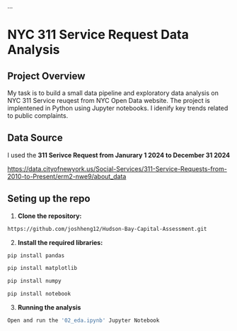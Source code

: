 ...
# NYC 311 Service Request Data Analysis

## Project Overview
My task is to build a small data pipeline and exploratory data analysis on NYC 311 Service reuqest from NYC Open Data website. The project is implentened in Python using Jupyter notebooks. I idenify key trends related to public complaints.

## Data Source
I used the **311 Serivce Request from Janurary 1 2024 to December 31 2024**

https://data.cityofnewyork.us/Social-Services/311-Service-Requests-from-2010-to-Present/erm2-nwe9/about_data

## Seting up the repo
1. **Clone the repository:**
```bash
https://github.com/joshheng12/Hudson-Bay-Capital-Assessment.git
```

2. **Install the required libraries:**
```bash
pip install pandas
```
```bash
pip install matplotlib
```
```bash
pip install numpy
```
```bash
pip install notebook
```

3. **Running the analysis**
```bash
Open and run the '02_eda.ipynb' Jupyter Notebook
```


